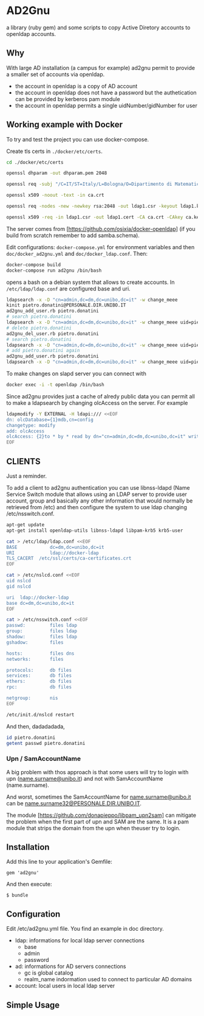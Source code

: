 # AD2Gnu
a library (ruby gem) and some scripts to copy Active Diretory accounts to openldap accounts.

## Why

With large AD installation (a campus for example) ad2gnu permit to 
provide a smaller set of accounts via openldap.

  - the account in openldap is a copy of AD account
  - the account in openldap does not have a password but the authetication can be provided by kerberos pam module
  - the account in openldap permits a single uidNumber/gidNumber for user

## Working example with Docker

To try and test the project you can use docker-compose.

Create tls certs in `./docker/etc/certs`.

```bash
cd ./docker/etc/certs

openssl dhparam -out dhparam.pem 2048

openssl req -subj "/C=IT/ST=Italy/L=Bologna/O=Dipartimento di Matematica/OU=Certification Authority/CN=CA dm.unibo.it/emailAddress=dipmat-supportoweb@unibo.it" -days 4000 -new -newkey rsa:2048 -sha1 -x509 -keyout ca.key -out ca.crt

openssl x509 -noout -text -in ca.crt

openssl req -nodes -new -newkey rsa:2048 -out ldap1.csr -keyout ldap1.key -subj "/C=IT/ST=Italy/L=Bologna/O=Dipartimento di Matematica/OU=Ldap Servers/CN=ldap1.dm.unibo.it/emailAddress=dipmat-supportoweb@unibo.it"

openssl x509 -req -in ldap1.csr -out ldap1.cert -CA ca.crt -CAkey ca.key -CAcreateserial -days 4000
```

The server comes from [https://github.com/osixia/docker-openldap] (if you build 
from scratch remember to add samba.schema).

Edit configurations: ``docker-compose.yml`` for environment variables and then ``doc/docker_ad2gnu.yml`` and ``doc/docker_ldap.conf``.
Then:

```bash
docker-compose build
docker-compose run ad2gnu /bin/bash
``` 
opens a bash on a debian system that allows to create accounts.
In `/etc/ldap/ldap.conf` are configured base and uri.

```bash
ldapsearch -x -D "cn=admin,dc=dm,dc=unibo,dc=it" -w change_meee 
kinit pietro.donatini@PERSONALE.DIR.UNIBO.IT
ad2gnu_add_user.rb pietro.donatini
# search pietro.donatini
ldapsearch -x -D "cn=admin,dc=dm,dc=unibo,dc=it" -w change_meee uid=pietro.donatini
# delete pietro.donatini
ad2gnu_del_user.rb pietro.donatini
# search pietro.donatini
ldapsearch -x -D "cn=admin,dc=dm,dc=unibo,dc=it" -w change_meee uid=pietro.donatini
# add pietro.donatini again
ad2gnu_add_user.rb pietro.donatini
ldapsearch -x -D "cn=admin,dc=dm,dc=unibo,dc=it" -w change_meee uid=pietro.donatini
```
To make changes on slapd server you can connect with 

```bash
docker exec -i -t openldap /bin/bash
```

Since ad2gnu provides just a cache of alredy public 
data you can permit all to make a ldapsearch by changing olcAccess on the server.
For example

```bash
ldapmodify -Y EXTERNAL -H ldapi:/// <<EOF
dn: olcDatabase={1}mdb,cn=config
changetype: modify
add: olcAccess
olcAccess: {2}to * by * read by dn="cn=admin,dc=dm,dc=unibo,dc=it" write
EOF
```

## CLIENTS

Just a reminder.

To add a client to ad2gnu authentication you can use libnss-ldapd 
(Name Service Switch module that allows using an LDAP server to provide user account, 
group and  basically any other information that would normally be retrieved from /etc)
and then configure the system to use ldap changing /etc/nsswitch.conf.

```bash
apt-get update
apt-get install openldap-utils libnss-ldapd libpam-krb5 krb5-user

cat > /etc/ldap/ldap.conf <<EOF
BASE            dc=dm,dc=unibo,dc=it
URI             ldap://docker-ldap
TLS_CACERT	/etc/ssl/certs/ca-certificates.crt
EOF

cat > /etc/nslcd.conf <<EOF
uid nslcd
gid nslcd

uri  ldap://docker-ldap
base dc=dm,dc=unibo,dc=it
EOF

cat > /etc/nsswitch.conf <<EOF
passwd:         files ldap
group:          files ldap
shadow:         files ldap
gshadow:        files

hosts:          files dns
networks:       files

protocols:      db files
services:       db files
ethers:         db files
rpc:            db files

netgroup:       nis
EOF

/etc/init.d/nslcd restart
```

And then, dadadadada, 

```bash
id pietro.donatini
getent passwd pietro.donatini
```

### Upn / SamAccountName

A big problem with thos approach is that some users will
try to login with upn (name.surname@unibo.it) 
and not with SamAccountName (name.surname).

And worst, sometimes the SamAccountName for name.surname@unibo.it
can be name.surname32@PERSONALE.DIR.UNIBO.IT.


The module [https://github.com/donapieppo/libpam_upn2sam] can mitigate
the problem when the first part of upn and SAM are the same. It is
a pam module that strips the domain from the upn when theuser try to login.

## Installation

Add this line to your application's Gemfile:

    gem 'ad2gnu'

And then execute:

    $ bundle

## Configuration

Edit /etc/ad2gnu.yml file. You find an example in doc directory.

* ldap: informations for local ldap server connections
  * base
  * admin
  * password
* ad: informations for AD servers connections
  * gc is global catalog
  * realm_name indormation used to connect to particular AD domains
* account: local users in local ldap server

## Simple Usage



